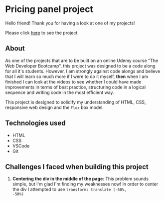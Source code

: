 # Pricing panel project
Hello friend! Thank you for having a look at one of my projects!

Please click <a href="">here</a> to see the project.

## About
As one of the projects that are to be built on an online Udemy course "The Web Developer Bootcamp", this project was designed to be a code along for all it's students. However, I am strongly against code alongs and believe that I will learn so much more if I were to do it myself, <b>then</b> when I am finished I can look at the videos to see whether I could have made improvements in terms of best practice, structuring code in a logical sequence and writing code in the most efficient way.

This project is designed to solidify my understanding of HTML, CSS, responsive web design and the <code>Flex</code> box model. 

## Technologies used
+ HTML
+ CSS
+ VSCode
+ Git

## Challenges I faced when building this project
1. <b>Centering the div in the middle of the page</b>: This problem sounds simple, but I'm glad I'm finding my weaknesses now! In order to center the div I attempted to use <code>transform: translate (-50%, -50%)</code>